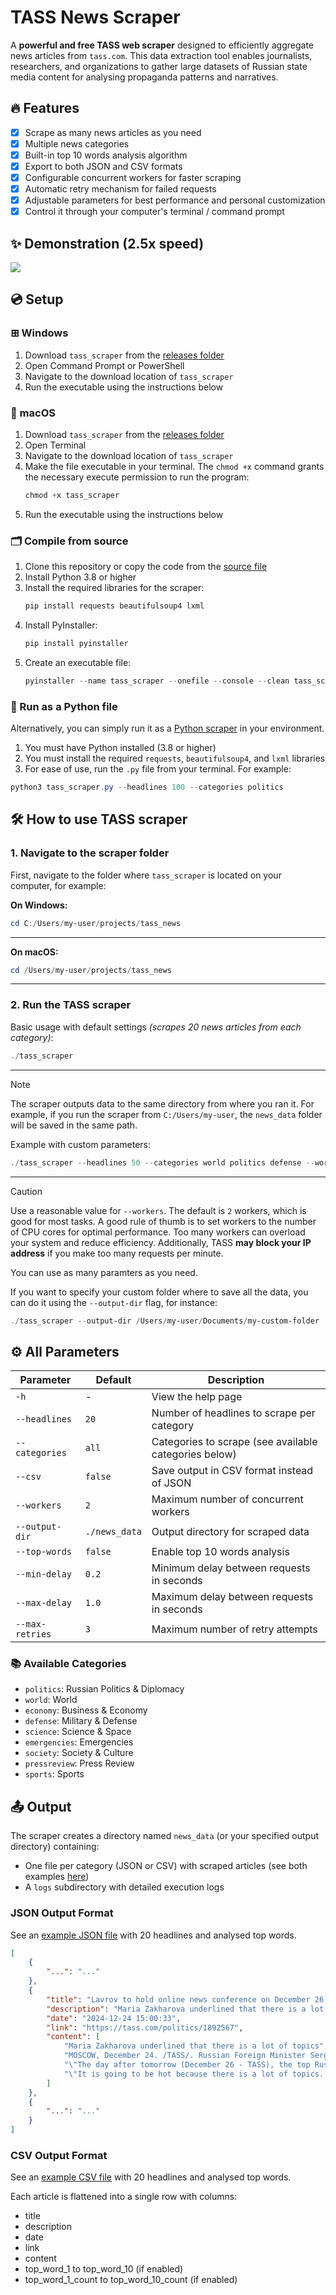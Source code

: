 # TASS News Scraper

A **powerful and free TASS web scraper** designed to efficiently aggregate news articles from `tass.com`. This data extraction tool enables journalists, researchers, and organizations to gather large datasets of Russian state media content for analysing propaganda patterns and narratives.

## 🔥 Features

- [x] Scrape as many news articles as you need
- [x] Multiple news categories
- [x] Built-in top 10 words analysis algorithm
- [x] Export to both JSON and CSV formats
- [x] Configurable concurrent workers for faster scraping
- [x] Automatic retry mechanism for failed requests
- [x] Adjustable parameters for best performance and personal customization
- [x] Control it through your computer's terminal / command prompt

## ✨ Demonstration (2.5x speed)

![](https://i.giphy.com/media/v1.Y2lkPTc5MGI3NjExODAzejh6Z3BsYnQ2dHJ6NnVlYWZ0eGlxajNsbmo2YXBtOTVkNTI1ZCZlcD12MV9pbnRlcm5hbF9naWZfYnlfaWQmY3Q9Zw/cluf8IiSUkq7uiKwXa/giphy.gif)

## 💿 Setup

### ⊞ Windows
1. Download `tass_scraper` from the [releases folder](releases/windows)
2. Open Command Prompt or PowerShell
3. Navigate to the download location of `tass_scraper`
4. Run the executable using the instructions below

###  macOS
1. Download `tass_scraper` from the [releases folder](releases/macos)
2. Open Terminal
3. Navigate to the download location of `tass_scraper`
4. Make the file executable in your terminal. The `chmod +x` command grants the necessary execute permission to run the program:
   ```powershell
   chmod +x tass_scraper
   ```
5. Run the executable using the instructions below

### 🗂️ Compile from source
1. Clone this repository or copy the code from the [source file](source%20code/tass_scraper.py)
2. Install Python 3.8 or higher
3. Install the required libraries for the scraper:
   ```powershell
   pip install requests beautifulsoup4 lxml
   ```
4. Install PyInstaller:
   ```powershell
   pip install pyinstaller
   ```
5. Create an executable file:
   ```powershell
   pyinstaller --name tass_scraper --onefile --console --clean tass_scraper.py
   ```
   
### 🐍 Run as a Python file
Alternatively, you can simply run it as a [Python scraper](source%20code/tass_scraper.py) in your environment.
1. You must have Python installed (3.8 or higher)
2. You must install the required `requests`, `beautifulsoup4`, and `lxml` libraries
3. For ease of use, run the `.py` file from your terminal. For example:
```powershell
python3 tass_scraper.py --headlines 100 --categories politics
```


## 🛠️ How to use TASS scraper

### 1. Navigate to the scraper folder

First, navigate to the folder where `tass_scraper` is located on your computer, for example:


**On Windows:**
```powershell
cd C:/Users/my-user/projects/tass_news
```
-----


**On macOS:**

```powershell
cd /Users/my-user/projects/tass_news
```
-----
### 2. Run the TASS scraper


Basic usage with default settings _(scrapes 20 news articles from each category)_:
```powershell
./tass_scraper
```
-----

> [!NOTE]
> The scraper outputs data to the same directory from where you ran it. For example, if you run the scraper from `C:/Users/my-user`, the `news_data` folder will be saved in the same path.

Example with custom parameters:
```powershell
./tass_scraper --headlines 50 --categories world politics defense --workers 5 --csv --top-words
```
-----

> [!CAUTION]
> Use a reasonable value for `--workers`. The default is `2` workers, which is good for most tasks. A good rule of thumb is to set workers to the number of CPU cores for optimal performance. Too many workers can overload your system and reduce efficiency. Additionally, TASS **may block your IP address** if you make too many requests per minute.


You can use as many paramters as you need.

If you want to specify your custom folder where to save all the data, you can do it using the `--output-dir` flag, for instance:

```powershell
./tass_scraper --output-dir /Users/my-user/Documents/my-custom-folder
```



## ⚙️ All Parameters

| Parameter | Default | Description |
|-----------|---------|-------------|
| `-h` | - | View the help page |
| `--headlines` | `20` | Number of headlines to scrape per category |
| `--categories` | `all` | Categories to scrape (see available categories below) |
| `--csv` | `false` | Save output in CSV format instead of JSON |
| `--workers` | `2` | Maximum number of concurrent workers |
| `--output-dir` | `./news_data` | Output directory for scraped data |
| `--top-words` | `false` | Enable top 10 words analysis |
| `--min-delay` | `0.2` | Minimum delay between requests in seconds |
| `--max-delay` | `1.0` | Maximum delay between requests in seconds |
| `--max-retries` | `3` | Maximum number of retry attempts |

### 📚 Available Categories
- `politics`: Russian Politics & Diplomacy
- `world`: World
- `economy`: Business & Economy
- `defense`: Military & Defense
- `science`: Science & Space
- `emergencies`: Emergencies
- `society`: Society & Culture
- `pressreview`: Press Review
- `sports`: Sports

## 📤 Output

The scraper creates a directory named `news_data` (or your specified output directory) containing:
- One file per category (JSON or CSV) with scraped articles (see both examples [here](example%20outputs))
- A `logs` subdirectory with detailed execution logs

### JSON Output Format

See an [example JSON file](example%20outputs/politics_20.json) with 20 headlines and analysed top words.

```json
[
    {
        "...": "..."
    },
    {
        "title": "Lavrov to hold online news conference on December 26 — spokeswoman",
        "description": "Maria Zakharova underlined that there is a lot of topics",
        "date": "2024-12-24 15:00:33",
        "link": "https://tass.com/politics/1892567",
        "content": [
            "Maria Zakharova underlined that there is a lot of topics",
            "MOSCOW, December 24. /TASS/. Russian Foreign Minister Sergey Lavrov will hold an online news conference for foreign journalists on December 26, Russian Foreign Ministry Spokeswoman Maria Zakharova said.",
            "\"The day after tomorrow (December 26 - TASS), the top Russian diplomat will speak with foreign correspondents,\" she told the Rossiya-24 television channel.",
            "\"It is going to be hot because there is a lot of topics. He will outline the conclusions on some aspects of the international situation,\" she said, adding that Lavrov’s plans for December 25 also include an interview with the 60 Minutes program on the Rossiya-1 television channel."
        ]
    },
    {
        "...": "..."
    }
]
```

### CSV Output Format

See an [example CSV file](example%20outputs/politics_20.csv) with 20 headlines and analysed top words.

Each article is flattened into a single row with columns:
- title
- description
- date
- link
- content
- top_word_1 to top_word_10 (if enabled)
- top_word_1_count to top_word_10_count (if enabled)
